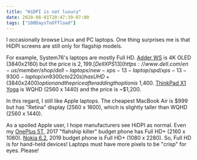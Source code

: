 ```yaml
---
title: "HiDPI is not luxury"
date: 2020-08-01T20:47:39-07:00
tags: ["100DaysToOffload"]
---
```

I occasionally browse Linux and PC laptops. One thing surprises me is that HiDPI screens are still only for flagship models.

For example, System76's laptops are mostly Full HD. [Adder WS](https://system76.com/laptops/adder) is 4K OLED (3840x2160) but the price is $2,199. [Dell XPS 13](https://www.dell.com/en-us/member/shop/dell-laptops/new-xps-13-laptop/spd/xps-13-9300-laptop/xn9300cto220s) has UHD+ (3840 x 2400) option and the price after adding th option is ~$1,400. [ThinkPad X1 Yoga](https://www.lenovo.com/us/en/laptops/thinkpad/thinkpad-x1/ThinkPad-X1-Yoga-3rd-Gen/p/20LFS06F00) is WQHD (2560 x 1440) and the price is ~$1,200.

In this regard, I still like Apple laptops. The cheapest MacBook Air is $999 but has "Retina" display (2560 x 1600), which is slightly taller than WQHD (2560 x 1440).

As a spoiled Apple user, I hope manufacturers see HiDPI as normal. Even my [OnePlus 5T](https://www.gsmarena.com/oneplus_5t-8912.php), 2017 "flahship killer" budget phone has Full HD+ (2160 x 1080). [Nokia 6.2](https://www.gsmarena.com/nokia_6_2-9834.php), 2019 budget phone is Full HD+ (1080 x 2280). So, Full HD is for hand-held devices! Laptops must have more pixels to be "crisp" for eyes. Please!
